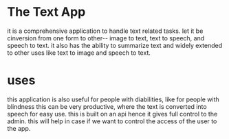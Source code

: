 # The Text App
it is a comprehensive application to handle text related tasks.
let it be cinversion from one form to other-- image to text, text to speech, and speech to text.
it also has the ability to summarize text and widely extended to other uses like text to image and speech to text.
# uses
this application is  also useful for people with diabilities, like for people with blindness this can be very productive, where the text is converted into speech for easy use.
this is built on an api hence it gives full control to the admin.
this will help in case if we want to control the access of the user to the app.
